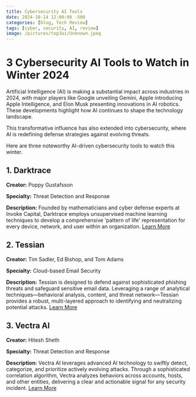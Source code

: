 ```yaml
---
title: Cybersecurity AI Tools 
date: 2024-10-14 12:00:00 -500
categories: [blog, Tech Review]
tags: [cyber, security, AI, review]
image: /pictures/top3ai/Unknown.jpeg
---
```



# 3 Cybersecurity AI Tools to Watch in Winter 2024 


Artificial Intelligence (AI) is making a substantial impact across industries in 2024, with major players like Google unveiling Gemini, Apple introducing Apple Intelligence, and Elon Musk presenting innovations in AI robotics. These developments highlight how AI continues to shape the technology landscape.

This transformative influence has also extended into cybersecurity, where AI is redefining defense strategies against evolving threats.

Here are three noteworthy AI-driven cybersecurity tools to watch this winter.


## 1. Darktrace


**Creator:** Poppy Gustafsson 

**Specialty:** Threat Detection and Response

**Description:** Founded by mathematicians and cyber defense experts at Invoke Capital, Darktrace employs unsupervised machine learning techniques to develop a comprehensive 'pattern of life' representation for every device, network, and user within an organization. [Learn More](https://darktrace.com/)


## 2. Tessian 


**Creator:** Tim Sadler, Ed Bishop, and Tom Adams 

**Specialty:** Cloud-based Email Security

**Description:** Tessian is designed to defend against sophisticated phishing threats and safeguard sensitive email data. Leveraging a range of analytical techniques—behavioral analysis, content, and threat network—Tessian provides a robust, multi-layered approach to identifying and neutralizing potential attacks. [Learn More](https://www.tessian.com/#:~:text=The%20Tessian%20platform%20uses%20a,across%20the%20entire%20Tessian%20community.)



## 3. Vectra AI 


**Creator:** Hitesh Sheth

**Specialty:** Threat Detection and Response

**Description:** Vectra AI leverages advanced AI technology to swiftly detect, categorize, and prioritize actively evolving attacks. Through a sophisticated correlation algorithm, Vectra analyzes behaviors across accounts, hosts, and other entities, delivering a clear and actionable signal for any security incident. [Learn More](https://www.vectra.ai/topics/ai-security)

